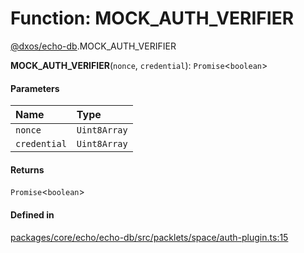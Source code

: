 # Function: MOCK\_AUTH\_VERIFIER

[@dxos/echo-db](../modules/dxos_echo_db.md).MOCK_AUTH_VERIFIER

**MOCK_AUTH_VERIFIER**(`nonce`, `credential`): `Promise`<`boolean`\>

#### Parameters

| Name | Type |
| :------ | :------ |
| `nonce` | `Uint8Array` |
| `credential` | `Uint8Array` |

#### Returns

`Promise`<`boolean`\>

#### Defined in

[packages/core/echo/echo-db/src/packlets/space/auth-plugin.ts:15](https://github.com/dxos/dxos/blob/main/packages/core/echo/echo-db/src/packlets/space/auth-plugin.ts#L15)
